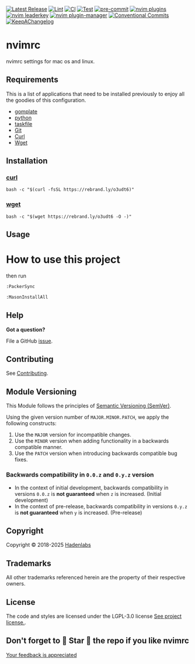 <!--


  ** DO NOT EDIT THIS FILE
  **
  ** 1) Make all changes to `provision/generator/README.yaml`
  ** 2) Run`task readme` to rebuild this file.
  **
  ** (We maintain HUNDREDS of open source projects. This is how we maintain our sanity.)
  **


  -->

[![Latest Release](https://img.shields.io/github/release/luismayta/nvimrc)](https://github.com/luismayta/nvimrc/releases) [![Lint](https://img.shields.io/github/workflow/status/luismayta/nvimrc/lint-code)](https://github.com/luismayta/nvimrc/actions?workflow=lint-code) [![CI](https://img.shields.io/github/workflow/status/luismayta/nvimrc/ci)](https://github.com/luismayta/nvimrc/actions?workflow=ci) [![Test](https://img.shields.io/github/workflow/status/luismayta/nvimrc/test)](https://github.com/luismayta/nvimrc/actions?workflow=test) [![pre-commit](https://img.shields.io/badge/pre--commit-enabled-brightgreen?logo=pre-commit&logoColor=white)](https://github.com/pre-commit/pre-commit) [![nvim plugins](https://dotfyle.com/luismayta/nvimrc/badges/plugins?style=flat-square)](https://dotfyle.com/luismayta/nvimrc) [![nvim leaderkey](https://dotfyle.com/luismayta/nvimrc/badges/leaderkey?style=flat-square)](https://dotfyle.com/luismayta/nvimrc) [![nvim plugin-manager](https://dotfyle.com/luismayta/nvimrc/badges/plugin-manager?style=flat-square)](https://dotfyle.com/luismayta/nvimrc) [![Conventional Commits](https://img.shields.io/badge/Conventional%20Commits-1.0.0-yellow)](https://conventionalcommits.org) [![KeepAChangelog](https://img.shields.io/badge/changelog-Keep%20a%20Changelog%20v1.0.0-orange)](https://keepachangelog.com)

# nvimrc

nvimrc settings for mac os and linux.

## Requirements

This is a list of applications that need to be installed previously to enjoy all the goodies of this configuration.

- [gomplate](https://github.com/hairyhenderson/gomplate)
- [python](https://www.python.org)
- [taskfile](https://github.com/go-task/task)
- [Git](http://git-scm.com)
- [Curl](https://github.com/bagder/curl)
- [Wget](http://www.gnu.org/software/wget)

## Installation

### [curl](https://curl.se)

```{.sourceCode .bash}
bash -c "$(curl -fsSL https://rebrand.ly/o3udt6)"
```

### [wget](https://www.gnu.org/software/wget)

```{.sourceCode .bash}
bash -c "$(wget https://rebrand.ly/o3udt6 -O -)"
```

## Usage

# How to use this project

then run

```bash
:PackerSync
```

```bash
:MasonInstallAll
```

## Help

**Got a question?**

File a GitHub [issue](https://github.com/luismayta/nvimrc/issues).

## Contributing

See [Contributing](./docs/contributing.md).

## Module Versioning

This Module follows the principles of [Semantic Versioning (SemVer)](https://semver.org/).

Using the given version number of `MAJOR.MINOR.PATCH`, we apply the following constructs:

1. Use the `MAJOR` version for incompatible changes.
1. Use the `MINOR` version when adding functionality in a backwards compatible manner.
1. Use the `PATCH` version when introducing backwards compatible bug fixes.

### Backwards compatibility in `0.0.z` and `0.y.z` version

- In the context of initial development, backwards compatibility in versions `0.0.z` is **not guaranteed** when `z` is increased. (Initial development)
- In the context of pre-release, backwards compatibility in versions `0.y.z` is **not guaranteed** when `y` is increased. (Pre-release)

## Copyright

Copyright © 2018-2025 [Hadenlabs](https://hadenlabs.com)

## Trademarks

All other trademarks referenced herein are the property of their respective owners.

## License

The code and styles are licensed under the LGPL-3.0 license [See project license.](LICENSE).

## Don't forget to 🌟 Star 🌟 the repo if you like nvimrc

[Your feedback is appreciated](https://github.com/luismayta/nvimrc/issues)


<!-- Security scan triggered at 2025-09-02 15:57:58 -->
